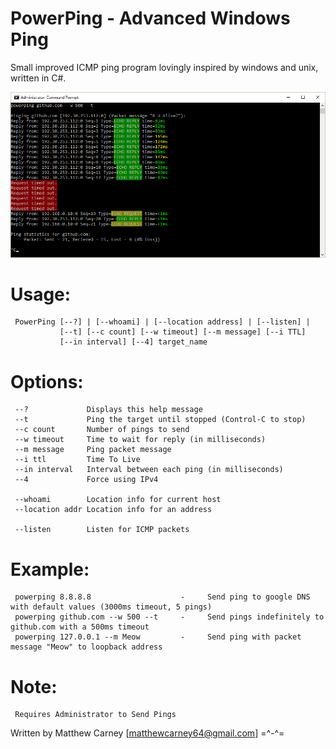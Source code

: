 # PowerPing - Advanced Windows Ping 

Small improved ICMP ping program lovingly inspired by windows and unix, written in C#.

![alt text](Screenshots/readme_screenshot.png "PowerPing in action")

# Usage: 
     PowerPing [--?] | [--whoami] | [--location address] | [--listen] |
			   [--t] [--c count] [--w timeout] [--m message] [--i TTL]
			   [--in interval] [--4] target_name

# Options:
     --?             Displays this help message
     --t             Ping the target until stopped (Control-C to stop)
     --c count       Number of pings to send
     --w timeout     Time to wait for reply (in milliseconds)
     --m message     Ping packet message
	 --i ttl		 Time To Live
	 --in interval   Interval between each ping (in milliseconds)
     --4             Force using IPv4	 
	 
     --whoami        Location info for current host
     --location addr Location info for an address

	 --listen		 Listen for ICMP packets

# Example:
     powerping 8.8.8.8                    -     Send ping to google DNS with default values (3000ms timeout, 5 pings)
     powerping github.com --w 500 --t     -     Send pings indefinitely to github.com with a 500ms timeout
     powerping 127.0.0.1 --m Meow         -     Send ping with packet message "Meow" to loopback address
     
# Note: 
     Requires Administrator to Send Pings

Written by Matthew Carney [matthewcarney64@gmail.com] =^-^=
